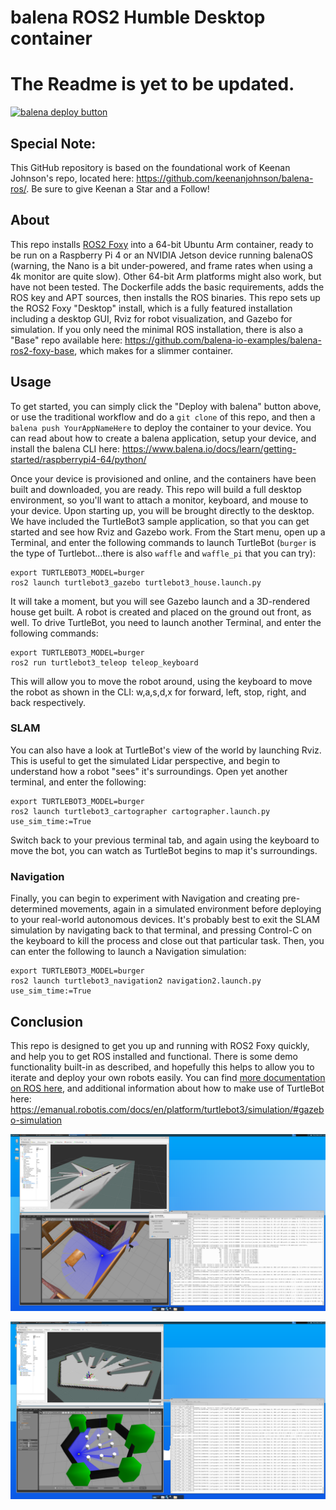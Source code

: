 # balena ROS2 Humble Desktop container

# The Readme is yet to be updated.

[![balena deploy button](https://www.balena.io/deploy.png)](https://dashboard.balena-cloud.com/deploy?repoUrl=https://github.com/balena-io-examples/balena-ros2-foxy-desktop/)

## Special Note:
This GitHub repository is based on the foundational work of Keenan Johnson's repo, located here: https://github.com/keenanjohnson/balena-ros/. Be sure to give Keenan a Star and a Follow!


## About
This repo installs [ROS2 Foxy](https://docs.ros.org/en/foxy/Releases.html) into a 64-bit Ubuntu Arm container, ready to be run on a Raspberry Pi 4 or an NVIDIA Jetson device running balenaOS (warning, the Nano is a bit under-powered, and frame rates when using a 4k monitor are quite slow).  Other 64-bit Arm platforms might also work, but have not been tested.  The Dockerfile adds the basic requirements, adds the ROS key and APT sources, then installs the ROS binaries.  This repo sets up the ROS2 Foxy "Desktop" install, which is a fully featured installation including a desktop GUI, Rviz for robot visualization, and Gazebo for simulation.  If you only need the minimal ROS installation, there is also a "Base" repo available here: https://github.com/balena-io-examples/balena-ros2-foxy-base, which makes for a slimmer container.

## Usage
To get started, you can simply click the "Deploy with balena" button above, or use the traditional workflow and do a `git clone` of this repo, and then a `balena push YourAppNameHere` to deploy the container to your device.  You can read about how to create a balena application, setup your device, and install the balena CLI here:  https://www.balena.io/docs/learn/getting-started/raspberrypi4-64/python/

Once your device is provisioned and online, and the containers have been built and downloaded, you are ready.  This repo will build a full desktop environment, so you'll want to attach a monitor, keyboard, and mouse to your device.  Upon starting up, you will be brought directly to the desktop.  We have included the TurtleBot3 sample application, so that you can get started and see how Rviz and Gazebo work.  From the Start menu, open up a Terminal, and enter the following commands to launch TurtleBot (`burger` is the type of Turtlebot...there is also `waffle` and `waffle_pi` that you can try):

```
export TURTLEBOT3_MODEL=burger
ros2 launch turtlebot3_gazebo turtlebot3_house.launch.py
```

It will take a moment, but you will see Gazebo launch and a 3D-rendered house get built.  A robot is created and placed on the ground out front, as well.  To drive TurtleBot, you need to launch another Terminal, and enter the following commands:

```
export TURTLEBOT3_MODEL=burger
ros2 run turtlebot3_teleop teleop_keyboard
```

This will allow you to move the robot around, using the keyboard to move the robot as shown in the CLI: w,a,s,d,x for forward, left, stop, right, and back respectively.

### SLAM
You can also have a look at TurtleBot's view of the world by launching Rviz.  This is useful to get the simulated Lidar perspective, and begin to understand how a robot "sees" it's surroundings.  Open yet another terminal, and enter the following:

```
export TURTLEBOT3_MODEL=burger
ros2 launch turtlebot3_cartographer cartographer.launch.py use_sim_time:=True
```

Switch back to your previous terminal tab, and again using the keyboard to move the bot, you can watch as TurtleBot begins to map it's surroundings.

### Navigation
Finally, you can begin to experiment with Navigation and creating pre-determined movements, again in a simulated environment before deploying to your real-world autonomous devices.  It's probably best to exit the SLAM simulation by navigating back to that terminal, and pressing Control-C on the keyboard to kill the process and close out that particular task.  Then, you can enter the following to launch a Navigation simulation:

```
export TURTLEBOT3_MODEL=burger
ros2 launch turtlebot3_navigation2 navigation2.launch.py use_sim_time:=True
```

## Conclusion
This repo is designed to get you up and running with ROS2 Foxy quickly, and help you to get ROS installed and functional.  There is some demo functionality built-in as described, and hopefully this helps to allow  you to iterate and deploy your own robots easily.  You can find [more documentation on ROS here](https://docs.ros.org/en/foxy/Tutorials.html), and additional information about how to make use of TurtleBot here:  https://emanual.robotis.com/docs/en/platform/turtlebot3/simulation/#gazebo-simulation



![Alt text](/img/screenshot1.png?raw=true)

![Alt text](/img/screenshot2.png?raw=true)

